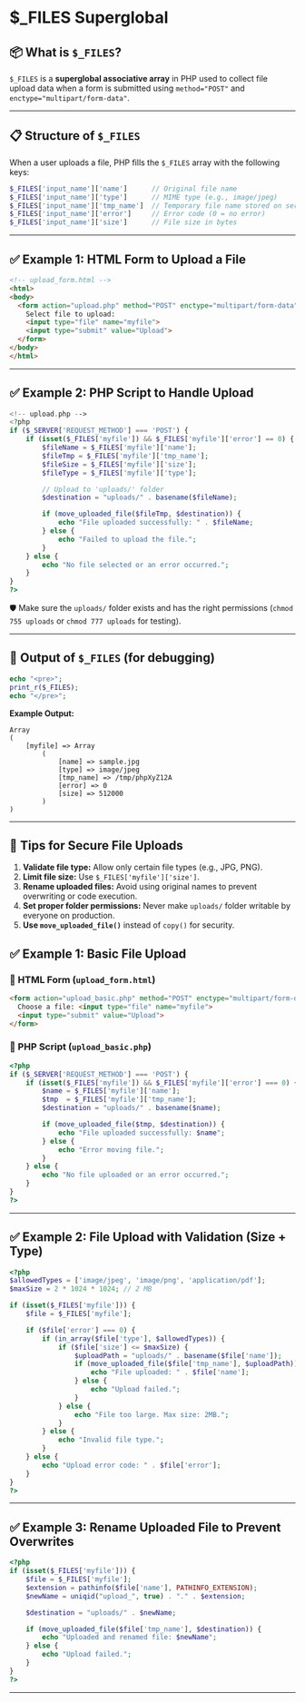 # $_FILES Superglobal

## 📦 What is `$_FILES`?

`$_FILES` is a **superglobal associative array** in PHP used to collect file upload data when a form is submitted using `method="POST"` and `enctype="multipart/form-data"`.

---

## 📋 Structure of `$_FILES`

When a user uploads a file, PHP fills the `$_FILES` array with the following keys:

```php
$_FILES['input_name']['name']      // Original file name
$_FILES['input_name']['type']      // MIME type (e.g., image/jpeg)
$_FILES['input_name']['tmp_name']  // Temporary file name stored on server
$_FILES['input_name']['error']     // Error code (0 = no error)
$_FILES['input_name']['size']      // File size in bytes

```

---

## ✅ Example 1: HTML Form to Upload a File

```html
<!-- upload_form.html -->
<html>
<body>
  <form action="upload.php" method="POST" enctype="multipart/form-data">
    Select file to upload:
    <input type="file" name="myfile">
    <input type="submit" value="Upload">
  </form>
</body>
</html>

```

---

## ✅ Example 2: PHP Script to Handle Upload

```php
<!-- upload.php -->
<?php
if ($_SERVER['REQUEST_METHOD'] === 'POST') {
    if (isset($_FILES['myfile']) && $_FILES['myfile']['error'] == 0) {
        $fileName = $_FILES['myfile']['name'];
        $fileTmp = $_FILES['myfile']['tmp_name'];
        $fileSize = $_FILES['myfile']['size'];
        $fileType = $_FILES['myfile']['type'];

        // Upload to 'uploads/' folder
        $destination = "uploads/" . basename($fileName);

        if (move_uploaded_file($fileTmp, $destination)) {
            echo "File uploaded successfully: " . $fileName;
        } else {
            echo "Failed to upload the file.";
        }
    } else {
        echo "No file selected or an error occurred.";
    }
}
?>

```

🛡️ Make sure the `uploads/` folder exists and has the right permissions (`chmod 755 uploads` or `chmod 777 uploads` for testing).

---

## 🧪 Output of `$_FILES` (for debugging)

```php
echo "<pre>";
print_r($_FILES);
echo "</pre>";

```

**Example Output:**

```
Array
(
    [myfile] => Array
        (
            [name] => sample.jpg
            [type] => image/jpeg
            [tmp_name] => /tmp/phpXyZ12A
            [error] => 0
            [size] => 512000
        )
)

```

---

## 🔐 Tips for Secure File Uploads

1. **Validate file type:** Allow only certain file types (e.g., JPG, PNG).
2. **Limit file size:** Use `$_FILES['myfile']['size']`.
3. **Rename uploaded files:** Avoid using original names to prevent overwriting or code execution.
4. **Set proper folder permissions:** Never make `uploads/` folder writable by everyone on production.
5. **Use `move_uploaded_file()`** instead of `copy()` for security.

## ✅ **Example 1: Basic File Upload**

### 🔹 HTML Form (`upload_form.html`)

```html
<form action="upload_basic.php" method="POST" enctype="multipart/form-data">
  Choose a file: <input type="file" name="myfile">
  <input type="submit" value="Upload">
</form>

```

### 🔹 PHP Script (`upload_basic.php`)

```php
<?php
if ($_SERVER['REQUEST_METHOD'] === 'POST') {
    if (isset($_FILES['myfile']) && $_FILES['myfile']['error'] === 0) {
        $name = $_FILES['myfile']['name'];
        $tmp  = $_FILES['myfile']['tmp_name'];
        $destination = "uploads/" . basename($name);

        if (move_uploaded_file($tmp, $destination)) {
            echo "File uploaded successfully: $name";
        } else {
            echo "Error moving file.";
        }
    } else {
        echo "No file uploaded or an error occurred.";
    }
}
?>

```

---

## ✅ **Example 2: File Upload with Validation (Size + Type)**

```php
<?php
$allowedTypes = ['image/jpeg', 'image/png', 'application/pdf'];
$maxSize = 2 * 1024 * 1024; // 2 MB

if (isset($_FILES['myfile'])) {
    $file = $_FILES['myfile'];

    if ($file['error'] === 0) {
        if (in_array($file['type'], $allowedTypes)) {
            if ($file['size'] <= $maxSize) {
                $uploadPath = "uploads/" . basename($file['name']);
                if (move_uploaded_file($file['tmp_name'], $uploadPath)) {
                    echo "File uploaded: " . $file['name'];
                } else {
                    echo "Upload failed.";
                }
            } else {
                echo "File too large. Max size: 2MB.";
            }
        } else {
            echo "Invalid file type.";
        }
    } else {
        echo "Upload error code: " . $file['error'];
    }
}
?>

```

---

## ✅ **Example 3: Rename Uploaded File to Prevent Overwrites**

```php
<?php
if (isset($_FILES['myfile'])) {
    $file = $_FILES['myfile'];
    $extension = pathinfo($file['name'], PATHINFO_EXTENSION);
    $newName = uniqid("upload_", true) . "." . $extension;

    $destination = "uploads/" . $newName;

    if (move_uploaded_file($file['tmp_name'], $destination)) {
        echo "Uploaded and renamed file: $newName";
    } else {
        echo "Upload failed.";
    }
}
?>

```

---


